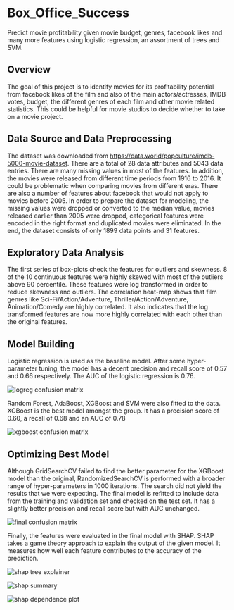 # Box_Office_Success
Predict movie profitability given movie budget, genres, facebook likes and many more features using logistic regression, an assortment of trees and SVM.

## Overview
The goal of this project is to identify movies for its profitability potential from facebook likes of the film and also of the main actors/actresses, IMDB votes, budget, the different genres of each film and other movie related statistics. This could be helpful for movie studios to decide whether to take on a movie project.

## Data Source and Data Preprocessing
The dataset was downloaded from https://data.world/popculture/imdb-5000-movie-dataset. There are a total of 28 data attributes and 5043 data entries. There are many missing values in most of the features. In addition, the movies were released from different time periods from 1916 to 2016. It could be problematic when comparing movies from different eras. There are also a number of features about facebook that would not apply to movies before 2005. In order to prepare the dataset for modeling, the missing values were dropped or converted to the median value, movies released earlier than 2005 were dropped, categorical features were encoded in the right format and duplicated movies were eliminated. In the end, the dataset consists of only 1899 data points and 31 features.

## Exploratory Data Analysis
The first series of box-plots check the features for outliers and skewness. 8 of the 10 continuous features were highly skewed with most of the outliers above 90 percentile. These features were log transformed in order to reduce skewness and outliers. The correlation heat-map shows that film genres like Sci-Fi/Action/Adventure, Thriller/Action/Adventure, Animation/Comedy are highly correlated. It also indicates that the log transformed features are now more highly correlated with each other than the original features.

## Model Building
Logistic regression is used as the baseline model. After some hyper-parameter tuning, the model has a decent precision and recall score of 0.57 and 0.66 respectively. The AUC of the logistic regression is 0.76.

![logreg confusion matrix](/images/logreg_cm.png)

Random Forest, AdaBoost, XGBoost and SVM were also fitted to the data. XGBoost is the best model amongst the group. It has a precision score of 0.60, a recall of 0.68 and an AUC of 0.78

![xgboost confusion matrix](/images/xgboost_cm.png)

## Optimizing Best Model
Although GridSearchCV failed to find the better parameter for the XGBoost model than the original, RandomizedSearchCV is performed with a broader range of hyper-parameters in 1000 iterations. The search did not yield the results that we were expecting. The final model is refitted to include data from the training and validation set and checked on the test set. It has a slightly better precision and recall score but with AUC unchanged.

 ![final confusion matrix](/images/final_cm.png)

 Finally, the features were evaluated in the final model with SHAP. SHAP takes a game theory approach to explain the output of the given model. It measures how well each feature contributes to the accuracy of the prediction.

 ![shap tree explainer](/images/shap_tree_explainer.png)

 ![shap summary](/images/shap_summary_plot.png)

 ![shap dependence plot](/images/shap_dependence_plot.png)
